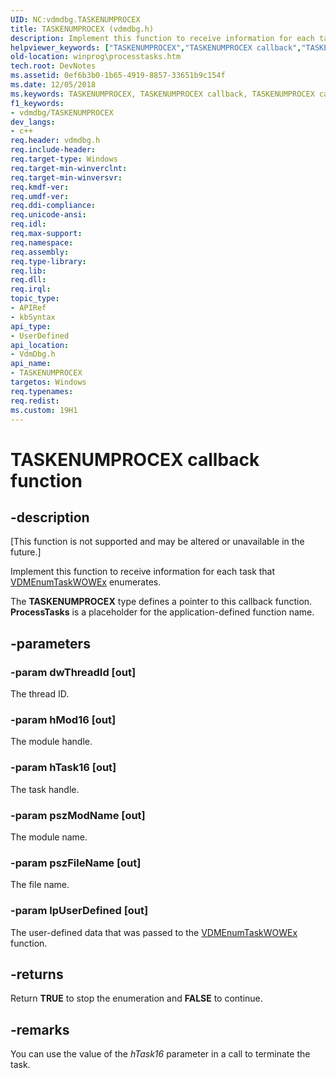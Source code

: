 ```yaml
---
UID: NC:vdmdbg.TASKENUMPROCEX
title: TASKENUMPROCEX (vdmdbg.h)
description: Implement this function to receive information for each task that VDMEnumTaskWOWEx enumerates.
helpviewer_keywords: ["TASKENUMPROCEX","TASKENUMPROCEX callback","TASKENUMPROCEX callback function [Windows API]","vdmdbg/TASKENUMPROCEX","winprog.processtasks"]
old-location: winprog\processtasks.htm
tech.root: DevNotes
ms.assetid: 0ef6b3b0-1b65-4919-8857-33651b9c154f
ms.date: 12/05/2018
ms.keywords: TASKENUMPROCEX, TASKENUMPROCEX callback, TASKENUMPROCEX callback function [Windows API], vdmdbg/TASKENUMPROCEX, winprog.processtasks
f1_keywords:
- vdmdbg/TASKENUMPROCEX
dev_langs:
- c++
req.header: vdmdbg.h
req.include-header: 
req.target-type: Windows
req.target-min-winverclnt: 
req.target-min-winversvr: 
req.kmdf-ver: 
req.umdf-ver: 
req.ddi-compliance: 
req.unicode-ansi: 
req.idl: 
req.max-support: 
req.namespace: 
req.assembly: 
req.type-library: 
req.lib: 
req.dll: 
req.irql: 
topic_type:
- APIRef
- kbSyntax
api_type:
- UserDefined
api_location:
- VdmDbg.h
api_name:
- TASKENUMPROCEX
targetos: Windows
req.typenames: 
req.redist: 
ms.custom: 19H1
---
```


# TASKENUMPROCEX callback function


## -description


<p class="CCE_Message">[This function is not supported and may be altered or unavailable in the future.]

Implement this function to receive information for each task that <a href="https://docs.microsoft.com/windows/desktop/api/vdmdbg/nf-vdmdbg-vdmenumtaskwowex">VDMEnumTaskWOWEx</a> enumerates. 
			

The <b>TASKENUMPROCEX</b> type defines a pointer to this callback function. <b>ProcessTasks</b> is a placeholder for the application-defined function name.


## -parameters




### -param dwThreadId [out]

The thread ID.


### -param hMod16 [out]

The module handle.


### -param hTask16 [out]

The task handle.


### -param pszModName [out]

The module name.


### -param pszFileName [out]

The file name.


### -param lpUserDefined [out]

The user-defined data that was passed to the <a href="https://docs.microsoft.com/windows/desktop/api/vdmdbg/nf-vdmdbg-vdmenumtaskwowex">VDMEnumTaskWOWEx</a> function.


## -returns



Return <b>TRUE</b> to stop the enumeration and <b>FALSE</b> to continue.




## -remarks



You can use the value of the <i>hTask16</i> parameter in a call to terminate the task.



